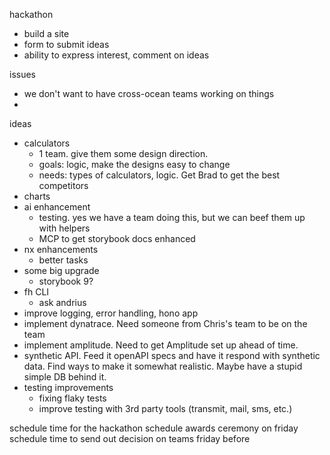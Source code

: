 hackathon

- build a site
- form to submit ideas
- ability to express interest, comment on ideas

issues

- we don't want to have cross-ocean teams working on things
-

ideas

- calculators
  - 1 team. give them some design direction.
  - goals: logic, make the designs easy to change
  - needs: types of calculators, logic. Get Brad to get the best competitors
- charts
- ai enhancement
  - testing. yes we have a team doing this, but we can beef them up with helpers
  - MCP to get storybook docs enhanced
- nx enhancements
  - better tasks
- some big upgrade
  - storybook 9?
- fh CLI
  - ask andrius
- improve logging, error handling, hono app
- implement dynatrace. Need someone from Chris's team to be on the team
- implement amplitude. Need to get Amplitude set up ahead of time.
- synthetic API. Feed it openAPI specs and have it respond with synthetic data. Find ways to make it somewhat realistic. Maybe have a stupid simple DB behind it.
- testing improvements
  - fixing flaky tests
  - improve testing with 3rd party tools (transmit, mail, sms, etc.)

schedule time for the hackathon
schedule awards ceremony on friday
schedule time to send out decision on teams friday before
